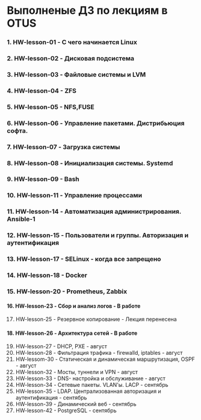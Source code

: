 # Выполненые ДЗ по лекциям в OTUS
### 1.  HW-lesson-01 - С чего начинается Linux
### 2.  HW-lesson-02 - Дисковая подсистема
### 3.  HW-lesson-03  - Файловые системы и LVM
### 4.  HW-lesson-04  - ZFS
### 5.  HW-lesson-05  - NFS,FUSE
### 6.  HW-lesson-06  - Управление пакетами. Дистрибьюция софта.
### 7.  HW-lesson-07  - Загрузка системы
### 8.  HW-lesson-08  - Инициализация системы. Systemd
### 9.  HW-lesson-09  - Bash 
### 10. HW-lesson-11  - Управление процессами 
### 11. HW-lesson-14  - Автоматизация администрирования. Ansible-1 
### 12. HW-lesson-15  - Пользователи и группы. Авторизация и аутентификация
### 13. HW-lesson-17  - SELinux - когда все запрещено 
### 14. HW-lesson-18  - Docker 
### 15. HW-lesson-20  - Prometheus, Zabbix
#### 16. HW-lesson-23      - Сбор и анализ логов                            - В работе
17. HW-lesson-25      - Резервное копирование                          - Лекция перенесена
#### 18. HW-lesson-26      - Архитектура сетей                              - В работе 
19. HW-lesson-27      - DHCP, PXE                                      - август
20. HW-lesson-28      - Фильтрация трафика - firewalld, iptables       - август
21. HW-lessom-30      - Статическая и динамическая маршрутизация, OSPF - август
22. HW-lesson-32      - Мосты, туннели и VPN                           - август
23. HW-lesson-33      - DNS- настройка и обслуживание                  - август
24. HW-lesson-34      - Сетевые пакеты. VLAN'ы. LACP                        - сентябрь
25. HW-lesson-35      - LDAP. Централизованная авторизация и аутентификация - сентябрь
26. HW-lesson-39      - Динамический веб                                     - сентябрь
27. HW-lesson-42      - PostgreSQL                                           - сентябрь
